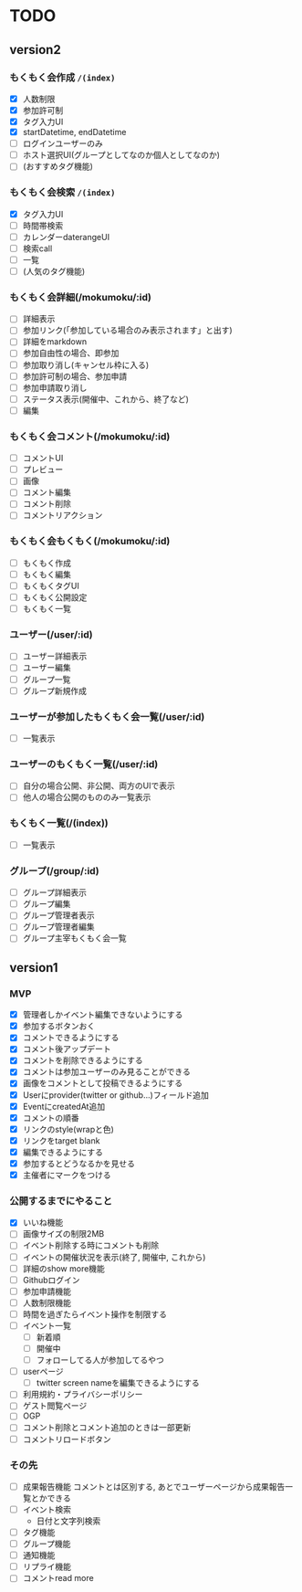 # TODO
## version2
### もくもく会作成 `/(index)`
* [x] 人数制限
* [x] 参加許可制
* [x] タグ入力UI
* [x] startDatetime, endDatetime
* [ ] ログインユーザーのみ
* [ ] ホスト選択UI(グループとしてなのか個人としてなのか)
* [ ] (おすすめタグ機能)
### もくもく会検索 `/(index)`
* [x] タグ入力UI
* [ ] 時間帯検索
* [ ] カレンダーdaterangeUI
* [ ] 検索call
* [ ] 一覧
* [ ] (人気のタグ機能)
### もくもく会詳細(/mokumoku/:id)
* [ ] 詳細表示
* [ ] 参加リンク(「参加している場合のみ表示されます」と出す)
* [ ] 詳細をmarkdown
* [ ] 参加自由性の場合、即参加
* [ ] 参加取り消し(キャンセル枠に入る)
* [ ] 参加許可制の場合、参加申請
* [ ] 参加申請取り消し
* [ ] ステータス表示(開催中、これから、終了など)
* [ ] 編集
### もくもく会コメント(/mokumoku/:id)
* [ ] コメントUI
* [ ] プレビュー
* [ ] 画像
* [ ] コメント編集
* [ ] コメント削除
* [ ] コメントリアクション
### もくもく会もくもく(/mokumoku/:id)
* [ ] もくもく作成
* [ ] もくもく編集
* [ ] もくもくタグUI
* [ ] もくもく公開設定
* [ ] もくもく一覧
### ユーザー(/user/:id)
* [ ] ユーザー詳細表示
* [ ] ユーザー編集
* [ ] グループ一覧
* [ ] グループ新規作成
### ユーザーが参加したもくもく会一覧(/user/:id)
* [ ] 一覧表示
### ユーザーのもくもく一覧(/user/:id)
* [ ] 自分の場合公開、非公開、両方のUIで表示
* [ ] 他人の場合公開のもののみ一覧表示
### もくもく一覧(/(index))
* [ ] 一覧表示
### グループ(/group/:id)
* [ ] グループ詳細表示
* [ ] グループ編集
* [ ] グループ管理者表示
* [ ] グループ管理者編集
* [ ] グループ主宰もくもく会一覧

## version1
### MVP
* [x] 管理者しかイベント編集できないようにする
* [x] 参加するボタンおく
* [x] コメントできるようにする
* [x] コメント後アップデート
* [x] コメントを削除できるようにする
* [x] コメントは参加ユーザーのみ見ることができる
* [x] 画像をコメントとして投稿できるようにする
* [x] Userにprovider(twitter or github...)フィールド追加
* [x] EventにcreatedAt追加
* [x] コメントの順番
* [x] リンクのstyle(wrapと色)
* [x] リンクをtarget blank
* [x] 編集できるようにする
* [x] 参加するとどうなるかを見せる
* [x] 主催者にマークをつける
### 公開するまでにやること
* [x] いいね機能
* [ ] 画像サイズの制限2MB
* [ ] イベント削除する時にコメントも削除
* [ ] イベントの開催状況を表示(終了, 開催中, これから)
* [ ] 詳細のshow more機能
* [ ] Githubログイン
* [ ] 参加申請機能
* [ ] 人数制限機能
* [ ] 時間を過ぎたらイベント操作を制限する
* [ ] イベント一覧
    * [ ] 新着順
    * [ ] 開催中
    * [ ] フォローしてる人が参加してるやつ
* [ ] userページ
    * [ ] twitter screen nameを編集できるようにする
* [ ] 利用規約・プライバシーポリシー
* [ ] ゲスト閲覧ページ
* [ ] OGP
* [ ] コメント削除とコメント追加のときは一部更新
* [ ] コメントリロードボタン

### その先
* [ ] 成果報告機能
コメントとは区別する, あとでユーザーページから成果報告一覧とかできる
* [ ] イベント検索
    * 日付と文字列検索
* [ ] タグ機能
* [ ] グループ機能
* [ ] 通知機能
* [ ] リプライ機能
* [ ] コメントread more
